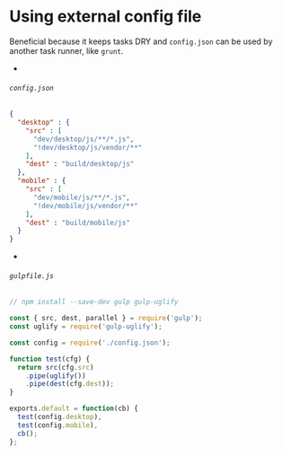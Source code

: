 # Using external config file

Beneficial because it keeps tasks DRY and `config.json` can be used by another task runner, like `grunt`.

-

###### `config.json`

```json
{
  "desktop" : {
    "src" : [
      "dev/desktop/js/**/*.js",
      "!dev/desktop/js/vendor/**"
    ],
    "dest" : "build/desktop/js"
  },
  "mobile" : {
    "src" : [
      "dev/mobile/js/**/*.js",
      "!dev/mobile/js/vendor/**"
    ],
    "dest" : "build/mobile/js"
  }
}
```

-

###### `gulpfile.js`

```js
// npm install --save-dev gulp gulp-uglify

const { src, dest, parallel } = require('gulp');
const uglify = require('gulp-uglify');

const config = require('./config.json');

function test(cfg) {
  return src(cfg.src)
    .pipe(uglify())
    .pipe(dest(cfg.dest));
}

exports.default = function(cb) {
  test(config.desktop),
  test(config.mobile),
  cb();
};
```
